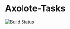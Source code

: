 # Axolote-Tasks
[![Build Status](https://travis-ci.org/paulosrjr/Axolote-Tasks.svg?branch=master)](https://travis-ci.org/paulosrjr/Axolote-Tasks)
